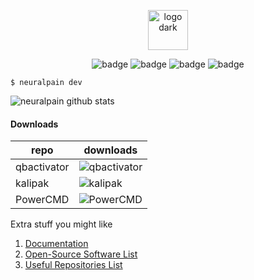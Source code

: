 <p align="center">
  <picture>
    <source srcset="https://user-images.githubusercontent.com/77242216/209022557-dd9ebe9c-1be1-4d7d-a683-c8591a179600.svg" media="(prefers-color-scheme: light)" height="64px" alt="logo light">
    <img src="https://user-images.githubusercontent.com/77242216/209022740-0a7c7217-b247-4d6d-98ed-c4aa7ce45701.svg" height="64px" alt="logo dark">
  </picture>
</p>

<p align="center">
  <img src="https://img.shields.io/badge/GitHub-100000?style=for-the-badge&logo=github&logoColor=white" alt="badge">
  <img src="https://img.shields.io/badge/Windows-0078D6?style=for-the-badge&logo=windows&logoColor=white" alt="badge">
  <img src="https://img.shields.io/badge/mac%20os-000000?style=for-the-badge&logo=apple&logoColor=white" alt="badge">
  <img src="https://img.shields.io/badge/Linux-FCC624?style=for-the-badge&logo=linux&logoColor=black" alt="badge"><br>
</p>

```
$ neuralpain dev
```

![neuralpain github stats](https://github-readme-activity-graph.vercel.app/graph?username=neuralpain&theme=github-compact)

<!-- <p align="center">
  <img src="https://github-readme-stats.vercel.app/api?username=neuralpain&show_icons=true&theme=dark&include_all_commits=true" alt="neuralpain github stats">
</p> -->

#### Downloads

| repo | downloads |
| --- | --- |
| qbactivator | ![qbactivator](https://img.shields.io/github/downloads/neuralpain/qbactivator/total.svg) |
| kalipak | ![kalipak](https://img.shields.io/github/downloads/neuralpain/kalipak/total.svg) |
| PowerCMD | ![PowerCMD](https://img.shields.io/github/downloads/neuralpain/PowerCMD/total.svg) |


Extra stuff you might like
1. [Documentation](https://github.com/neuralpain/neuralpain/tree/main/docs)
2. [Open-Source Software List](https://github.com/neuralpain/neuralpain/tree/main/docs/OpenSourceSoftwareList.md)
3. [Useful Repositories List](https://github.com/neuralpain/neuralpain/tree/main/docs/UsefulRepositories.md)
